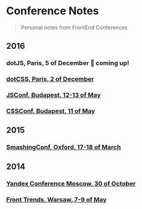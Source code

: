# Conference Notes

> Personal notes from FrontEnd Conferences




## 2016

### dotJS, Paris, 5 of December :construction: coming up!

### [dotCSS, Paris, 2 of December](https://gist.github.com/XOP/9d5c7424779e5b48cdb6fd8821c6fafd)

### [JSConf, Budapest, 12-13 of May](https://gist.github.com/XOP/87f2f28c969a24dd8400e37c81e0c9ab)

### [CSSConf, Budapest, 11 of May](https://gist.github.com/XOP/2c6124d923dbe99c4be1dd97671f11f7)




## 2015

### [SmashingConf, Oxford, 17-18 of March](https://github.com/XOP/smashingconf-oxford)




## 2014

### [Yandex Conference Moscow, 30 of October](https://gist.github.com/XOP/92a5f0937649fb4c1890)

### [Front Trends, Warsaw, 7-9 of May](https://gist.github.com/XOP/b7bb44ce7b77583d9d5e)
